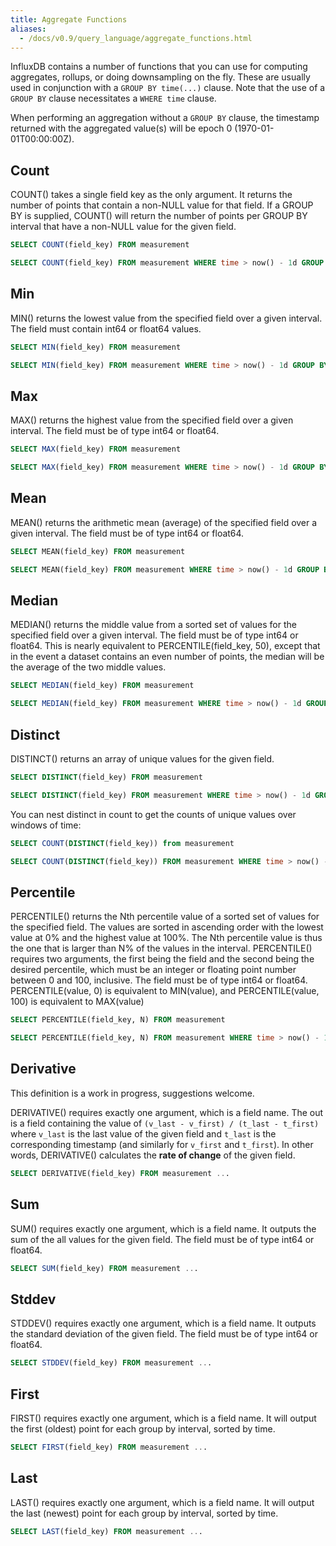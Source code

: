 ```yaml
---
title: Aggregate Functions
aliases:
  - /docs/v0.9/query_language/aggregate_functions.html
---
```


InfluxDB contains a number of functions that you can use for computing aggregates, rollups, or doing downsampling on the fly. These are usually used in conjunction with a `GROUP BY time(...)` clause. Note that the use of a `GROUP BY` clause necessitates a `WHERE time` clause. 

When performing an aggregation without a `GROUP BY` clause, the timestamp returned with the aggregated value(s) will be epoch 0 (1970-01-01T00:00:00Z).

## Count

COUNT() takes a single field key as the only argument. It returns the number of points that contain a non-NULL value for that field. If a GROUP BY is supplied, COUNT() will return the number of points per GROUP BY interval that have a non-NULL value for the given field.

```sql
SELECT COUNT(field_key) FROM measurement

SELECT COUNT(field_key) FROM measurement WHERE time > now() - 1d GROUP BY time(10m)
```

## Min

MIN() returns the lowest value from the specified field over a given interval. The field must contain int64 or float64 values.

```sql
SELECT MIN(field_key) FROM measurement

SELECT MIN(field_key) FROM measurement WHERE time > now() - 1d GROUP BY time(10m)
```

## Max

MAX() returns the highest value from the specified field over a given interval. The field must be of type int64 or float64.

```sql
SELECT MAX(field_key) FROM measurement 

SELECT MAX(field_key) FROM measurement WHERE time > now() - 1d GROUP BY time(10m)
```

## Mean

MEAN() returns the arithmetic mean (average) of the specified field over a given interval. The field must be of type int64 or float64.

```sql
SELECT MEAN(field_key) FROM measurement

SELECT MEAN(field_key) FROM measurement WHERE time > now() - 1d GROUP BY time(10m)
```

## Median

MEDIAN() returns the middle value from a sorted set of values for the specified field over a given interval. The field must be of type int64 or float64. This is nearly equivalent to PERCENTILE(field_key, 50), except that in the event a dataset contains an even number of points, the median will be the average of the two middle values.

```sql
SELECT MEDIAN(field_key) FROM measurement

SELECT MEDIAN(field_key) FROM measurement WHERE time > now() - 1d GROUP BY time(10m)
```

## Distinct

DISTINCT() returns an array of unique values for the given field.

```sql
SELECT DISTINCT(field_key) FROM measurement 

SELECT DISTINCT(field_key) FROM measurement WHERE time > now() - 1d GROUP BY time(10m)
```

You can nest distinct in count to get the counts of unique values over windows of time:

```sql
SELECT COUNT(DISTINCT(field_key)) from measurement

SELECT COUNT(DISTINCT(field_key)) FROM measurement WHERE time > now() - 1d GROUP BY time(10m)
```

## Percentile

PERCENTILE() returns the Nth percentile value of a sorted set of values for the specified field. The values are sorted in ascending order with the lowest value at 0% and the highest value at 100%. The Nth percentile value is thus the one that is larger than N% of the values in the interval. PERCENTILE() requires two arguments, the first being the field and the second being the desired percentile, which must be an integer or floating point number between 0 and 100, inclusive. The field must be of type int64 or float64. PERCENTILE(value, 0) is equivalent to MIN(value), and PERCENTILE(value, 100) is equivalent to MAX(value)

```sql
SELECT PERCENTILE(field_key, N) FROM measurement

SELECT PERCENTILE(field_key, N) FROM measurement WHERE time > now() - 1d GROUP BY time(10m)
```

## Derivative

This definition is a work in progress, suggestions welcome.

DERIVATIVE() requires exactly one argument, which is a field name. The out is a field containing the value of `(v_last - v_first) / (t_last - t_first)` where `v_last` is the last value of the given field and `t_last` is the corresponding timestamp (and similarly for `v_first` and `t_first`). In other words, DERIVATIVE() calculates the **rate of change** of the given field.

```sql
SELECT DERIVATIVE(field_key) FROM measurement ...
```

## Sum

SUM() requires exactly one argument, which is a field name. It outputs the sum of the all values for the given field. The field must be of type int64 or float64.

```sql
SELECT SUM(field_key) FROM measurement ...
```

## Stddev

STDDEV() requires exactly one argument, which is a field name. It outputs the standard deviation of the given field. The field must be of type int64 or float64.

```sql
SELECT STDDEV(field_key) FROM measurement ...
```

## First

FIRST() requires exactly one argument, which is a field name. It will output the first (oldest) point for each group by interval, sorted by time.

```sql
SELECT FIRST(field_key) FROM measurement ...
```

## Last

LAST() requires exactly one argument, which is a field name. It will output the last (newest) point for each group by interval, sorted by time.

```sql
SELECT LAST(field_key) FROM measurement ...
```